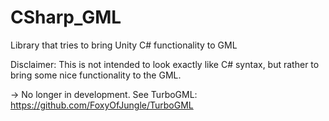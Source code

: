 # CSharp_GML
Library that tries to bring Unity C# functionality to GML

Disclaimer: This is not intended to look exactly like C# syntax, but rather to bring some nice functionality to the GML.

-> No longer in development. See TurboGML: https://github.com/FoxyOfJungle/TurboGML
